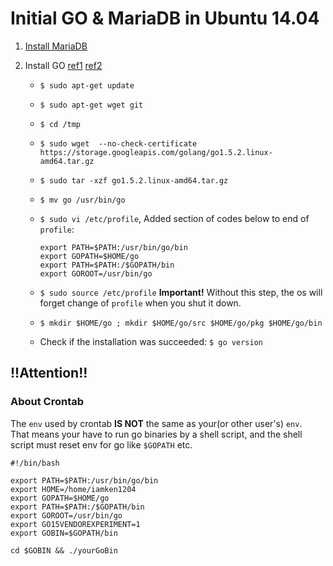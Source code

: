 # Initial GO & MariaDB in Ubuntu 14.04

1. [Install MariaDB](http://www.liquidweb.com/kb/how-to-install-mariadb-5-5-on-ubuntu-14-04-lts/)
   
2. Install GO [ref1](https://gist.github.com/jniltinho/8758e15a9ef80a189fce) [ref2](http://munchpress.com/install-golang-1-5-on-ubuntu/)
   
   * `$ sudo apt-get update`
     
   * `$ sudo apt-get wget git`
     
   * `$ cd /tmp`
     
   * `$ sudo wget  --no-check-certificate https://storage.googleapis.com/golang/go1.5.2.linux-amd64.tar.gz`
     
   * `$ sudo tar -xzf go1.5.2.linux-amd64.tar.gz`
     
   * `$ mv go /usr/bin/go`
     
   * `$ sudo vi /etc/profile`, Added section of codes below to end of `profile`:
     
     ``` shell
     export PATH=$PATH:/usr/bin/go/bin
     export GOPATH=$HOME/go
     export PATH=$PATH:/$GOPATH/bin
     export GOROOT=/usr/bin/go
     ```
     
   * `$ sudo source /etc/profile` __Important!__ Without this step, the os will forget change of `profile` when you shut it down.
     
   * `$ mkdir $HOME/go ; mkdir $HOME/go/src $HOME/go/pkg $HOME/go/bin`
     
   * Check if the installation was succeeded: `$ go version`

## !!Attention!!

### About Crontab
The `env` used by crontab __IS NOT__ the same as your(or other user's) `env`.   
That means your have to run go binaries by a shell script, and the shell script must reset env for go like `$GOPATH` etc.
```shell
#!/bin/bash

export PATH=$PATH:/usr/bin/go/bin
export HOME=/home/iamken1204
export GOPATH=$HOME/go
export PATH=$PATH:/$GOPATH/bin
export GOROOT=/usr/bin/go
export GO15VENDOREXPERIMENT=1
export GOBIN=$GOPATH/bin

cd $GOBIN && ./yourGoBin
```
